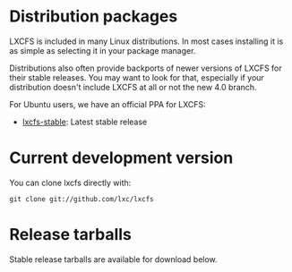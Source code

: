 
# Distribution packages
LXCFS is included in many Linux distributions. In most cases installing it is as simple as selecting it in your package manager.

Distributions also often provide backports of newer versions of LXCFS for their stable releases. You may want to look for that, especially if your distribution doesn't include LXCFS at all or not the new 4.0 branch.

For Ubuntu users, we have an official PPA for LXCFS:

 * [lxcfs-stable](https://launchpad.net/~ubuntu-lxc/+archive/lxcfs-stable): Latest stable release

# Current development version

You can clone lxcfs directly with:

    git clone git://github.com/lxc/lxcfs

# Release tarballs

Stable release tarballs are available for download below.
